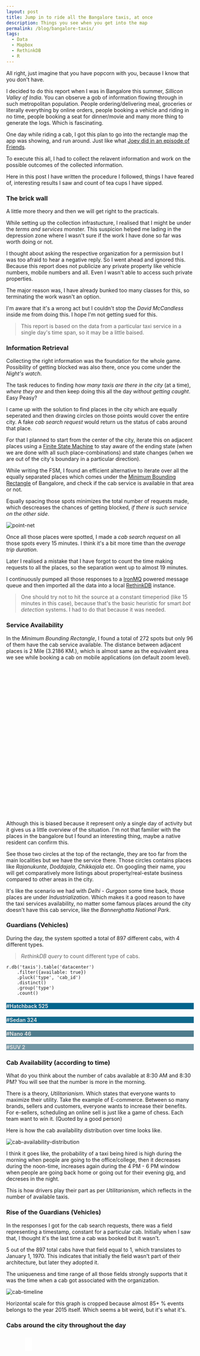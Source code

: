 ```yaml
---
layout: post
title: Jump in to ride all the Bangalore taxis, at once
description: Things you see when you get into the map
permalink: /blog/bangalore-taxis/
tags:
  - Data
  - Mapbox
  - RethinkDB
  - R
---
```


All right, just imagine that you have popcorn with you, because I know that you don't have.

I decided to do this report when I was in Bangalore this summer, *Sillicon Valley of India*. You can observe a gob of information flowing through in such metropolitan population. People ordering/delivering meal, groceries or literally everything by online orders, people booking a vehicle and riding in no time, people booking a seat for dinner/movie and many more thing to generate the logs. Which is fascinating.

One day while riding a cab, I got this plan to go into the rectangle map the app was showing, and run around. Just like what [Joey did in an episode of Friends](https://www.youtube.com/watch?v=oKCIMX2dsEc).

To execute this all, I had to collect the relavent information and work on the possible outcomes of the collected information.

Here in this post I have written the procedure I followed, things I have feared of, interesting results I saw and count of tea cups I have sipped.

### The brick wall

A little more theory and then we will get right to the practicals.

While setting up the collection infrastucture, I realised that I might be under the *terms and services* monster. This suspicion helped me lading in the depression zone where I wasn't sure if the work I have done so far was worth doing or not.

I thought about asking the respective organization for a permission but I was too afraid to hear a negative reply. So I went ahead and ignored this. Because this report does not publicize any private property like vehicle numbers, mobile numbers and all. Even I wasn't able to access such private properties.

The major reason was, I have already bunked too many classes for this, so terminating the work wasn't an option.

I'm aware that it's a wrong act but I couldn't stop the *David McCandless* inside me from doing this. I hope I'm not getting sued for this.

> This report is based on the data from a particular taxi service in a single day's time span, so it may be a little baised.

### Information Retrieval

Collecting the right information was the foundation for the whole game. Possibility of getting blocked was also there, once you come under the *Night's watch*.

The task reduces to finding *how many taxis are there in the city* (at a time), *where they are* and then keep doing this all the day *without getting caught*. Easy Peasy?

I came up with the solution to find places in the city which are equally seperated and then drawing circles on those points would cover the entire city. A fake *cab search request* would return us the status of cabs around that place.

For that I planned to start from the center of the city, iterate this on adjacent places using a [Finite State Machine](https://en.wikipedia.org/wiki/Finite-state_machine) to stay aware of the ending state (when we are done with all such place-combinations) and state changes (when we are out of the city's boundary in a particular direction).

While writing the FSM, I found an efficient alternative to iterate over all the equally separated places which comes under the [Minimum Bounding Rectangle](https://en.wikipedia.org/wiki/Minimum_bounding_rectangle) of Bangalore, and check if the cab service is available in that area or not.

Equally spacing those spots minimizes the total number of requests made, which descreases the chances of getting blocked, *if there is such service on the other side*.

![point-net]({{http://localhost:4000}}/assets/bangalore-taxis/point-net.png "Equally separated places")

Once all those places were spotted, I made a *cab search request* on all those spots every 15 minutes. I think it's a bit more time than the *average trip duration*.

Later I realised a mistake that I have forgot to count the time making requests to all the places, so the separation went up to almost 19 minutes.

I continuously pumped all those responses to a [IronMQ](http://www.iron.io/mq/) powered message queue and then imported all the data into a local [RethinkDB](http://rethinkdb.com/) instance.

> One should try not to hit the source at a constant timeperiod (like 15 minutes in this case), because that's the basic heuristic for smart *bot detection* systems. I had to do that because it was needed.

### Service Availability

In the *Minimum Bounding Rectangle*, I found a total of 272 spots but only 96 of them have the cab service available. The distance between adjacent places is 2 Mile (3.2186 KM.), which is almost same as the equivalent area we see while booking a cab on mobile applications (on default zoom level).

<div id='availability-map' style="height:400px;"></div>

Although this is biased because it represent only a single day of activity but it gives us a little overview of the situation. I'm not that familier with the places in the bangalore but I found an interesting thing, maybe a native resident can confirm this.

See those two circles at the top of the rectangle, they are too far from the main localities but we have the service there. Those circles contains places like *Rajanukunte*, *Doddajala*, *Chikkajala* etc. On googling their name, you will get comparatively more listings about property/real-estate business compared to other areas in the city.

It's like the scenario we had with *Delhi - Gurgaon* some time back, those places are under *Industrialization*. Which makes it a good reason to have the taxi services availability, no matter some famous places around the city doesn't have this cab service, like the *Bannerghatta National Park*.

### Guardians (Vehicles)

During the day, the system spotted a total of 897 different cabs, with 4 different types.

> *RethinkDB query* to count different type of cabs.

```
r.db('taxis').table('datacenter')
	.filter({available: true})
	.pluck('type', 'cab_id')
	.distinct()
	.group('type')
	.count()
```

<div class="row">
	<div class="col s12 m6 l3 center-align" style="color:#DDD;background:#00648C;">
	  <h4>#Hatchback 525</h4>
	</div>
	<div class="col s12 m6 l3 center-align" style="color:#DDD;background:#10698C;">
	  <h4>#Sedan 324</h4>
	</div>
	<div class="col s12 m6 l3 center-align" style="color:#DDD;background:#4F7B8C;">
	  <h4>#Nano 46</h4>
	</div>
	<div class="col s12 m6 l3 center-align" style="color:#DDD;background:#7497A5;">
	  <h4>#SUV 2</h4>
	</div>
</div>

### Cab Availability (according to time)

What do you think about the number of cabs available at 8:30 AM and 8:30 PM? You will see that the number is more in the morning.

There is a theory, *Utilitarianism*. Which states that everyone wants to maximize their utility. Take the example of E-commerce. Between so many brands, sellers and customers, everyone wants to increase their benefits. For e-sellers, scheduling an online sell is just like a game of chess. Each team want to win it. (Quoted by a good person)

Here is how the cab availability distribution over time looks like.

![cab-availability-distribution]({{http://localhost:4000}}/assets/bangalore-taxis/distribution.png "Cab availability distribution over time")

I think it goes like, the probability of a taxi being hired is high during the morning when people are going to the office/college, then it decreases during the noon-time, increases again during the 4 PM - 6 PM window when people are going back home or going out for their evening gig, and decreses in the night.

This is how drivers play their part as per *Utilitarianism*, which reflects in the number of available taxis.

### Rise of the Guardians (Vehicles)

In the responses I got for the cab search requests, there was a field representing a timestamp, constant for a particular cab. Initially when I saw that, I thought it's the last time a cab was booked but it wasn't.

5 out of the 897 total cabs have that field equal to 1, which translates to January 1, 1970. This indicates that initially the field wasn't part of their architecture, but later they adopted it.

The uniqueness and time range of all those fields strongly supports that it was the time when a cab got associated with the organization. 

![cab-timeline]({{http://localhost:4000}}/assets/bangalore-taxis/timeline.png "Cab timeline")

Horizontal scale for this graph is cropped because almost 85+ % events belongs to the year 2015 itself. Which seems a bit weird, but it's what it's.

### Cabs around the city throughout the day

<div id='map' style="height:400px;">
	<span id='info' class='info' style='padding:10px;background:#fff;position:relative;top:17px;right:-50px;z-index:100;'></span>
</div>

This particular map represents the geographic view of the *cab availability* (according to time) diagram. Where total cabs at a time are distributed accross the city according to their actual positions.

Now if you are thinking about the places where most of the cabs are, I have created another map for that, scroll down.  

### Cab Availability Index

This map is somewhat inspired from the Housing's [Child Friendly Index](https://housing.com/blog/2013/11/14/launching-child-friendliness-index-heat-maps/).

It uses those equally seperated circles to count total cabs in them throughout the day, and uses the relative percentage as the opacity of each circle.

> *RethinkDB query* that counts the cabs which are in a 2 mile circle centered at 'centerPoint'.

``` javascript
r.db('taxis').table('datacenter')
	.filter({available: true})
	.pluck('cab_lat', 'cab_lng')
	.distinct()
	.map(function(instance) {
		return r.circle(centerPoint, 2, {unit: 'mi'})
			.includes(r.point(instance('cab_lat'), instance('cab_lat')))
	})
	.count(true)
```

<div id='dmap' style='height:400px;'>
</div>

Neighbourhoods having maximum availability index are mostly in the *northern-western* and a little *central* part of the bangalore. Which consists of some big educational institutes as *Indian Institute of Science*, *Bangalore University*, *R.V. College of Engineering*, some famous tourist spots as *Lalbagh Botanical Garden* to contribute to the higher availability density.

Along with that, reports shows that *northern-western* bangalore has maximum population density in the city. Check out these images (<a href="http://wgbis.ces.iisc.ernet.in/biodiversity/pubs/ETR/ETR55/Population%20Density.jpg" target="_blank">latest</a> and <a href="http://wgbis.ces.iisc.ernet.in/biodiversity/pubs/ces_tr/TR118_SPoonancha/Index1_clip_image002_0000.jpg" target="_blank">old</a>) from *Centre for Ecological Sciences, IISc* for the reference.

### Cab that travelled the most

As I have told you that initially I'd misread a timestamp field as the time when a cab was last hired. Writing a precise (almost) algorithm to find the path travelled by cab using current/past location and the last booking time would have been easy that way.

In the currecnt implementation, I have used the locations between adjacent appearances of a cab to find the approximate distance travelled by the vehicle. It assumes that the cab travelled from position A to position B despite being sufficient time difference between both appearances.

> *RethinkDB query* that collects the chronological appearances of each taxi.

``` javascript
r.db('taxis').table('datacenter')
	.filter({available: true})
	.without('id', 'place_lat', 'place_lng', 'duration', 'distance')
	.group('cab_id')
	.pluck('cab_lat', 'cab_lng', 'index', 'timestamp')
	.orderBy('index')
```

To watch the jounrney *time-lapse* of the cab who travelled the most, press the *play button* below.

<div id='cmap' style='height:400px;'>
</div>

<div style='width:60px;margin: 0 auto;'>
	<h2 id="replay-btn" style='position:relative;top:-100px;padding-left:15px;color:#343434;background-color:rgba(255, 255, 255, 0.8);width:60px;height:50px;cursor:pointer;'>
	  	<span class='ion-play'></span>
	</h2>
</div>

### Is this all fake, just like Uber illusion?

Do you remember those *phantom car* stories of Uber?

There was a research which revealed that Uber shows a mirage of tiny black cabs moving around you, when you do a cab search. Just to convince you that a cab is there for you. Study concluded that the cab network you see around, is not real-time.

I wanted to analyse the *traffic status* using the response data I had. My objective was to find the regression in the *cab response time* (time taken by a cab to reach you) and *time of the day*. Because the sixth sense says that the *cab response time* should be high when there is *high traffic* in some areas of the city, likely in those peek hours (morning and evening time).

The *cab response time* seems to be dependant on the distance only, which looks like a *step function*.

![cab-response-time]({{http://localhost:4000}}/assets/bangalore-taxis/restime.png "Cab Response Time")

I realised that there wasn't any fluctuation in the *response time*, it was same for a particular distance between the cab and the user (simulated), all the day.

> Which implies that similar to Uber, this cab network isn't real-time.

A nice explanation of the *phantom cars* is available [here](http://motherboard.vice.com/read/Ubers-phantom-cabs?update).

### People don't solve a problem until they get one

Let me insert a story here.

It was my first day of the recent intern. I was sitting along at my place, waiting for someone to join me or at least talk to me. Then I started reading Myntra's engineering blog to kill my time. The very first post was from the React fame *Sunil Pai*, [Personal thoughts on the shutdown of the myntra.com website](http://myntra.github.io/2015/05/17/personal-thoughts-on-the-shutdown-of-the-myntra-website/).

There was this phrase that caught my attention.

> Imagine being DDOSed by every mobile device on the planet.

Voila, I got my work. I designed a *reverse proxy* based layer to detect the DDoS. I'm still not sure that if it would have worked or not, but doing that was exciting.

And then I showed the solution to my manager. He ignored it, right on my face, without even listening to me.

Maybe because he wasn't really facing such problem (DDoS) that time, it wasn't in the roadmap there. But they will have to work on it when they will face an attack.

Similarly, this simulated user interaction is wrong to the system. Can be easily converted into a *service denial*.

In my case, I was changing the user(simulated) location frequently, so fast that a human can't reach there in a fraction of second (traversing whole Bangalore in 3 minutes).

If the service allows a user to book a cab for someone else (who is far away from where the real user is), the monitoring system should take care of the conversion rates. Someone trying to book a cab for someone else this fast, then not booking a single cab, and then repeating this every 15 minute all the day is a plain pattern to detect. Which should be detected. I hope somebody will fix this.

---

That's it, get out of the cab now.

I have decided not to release the collected data and code for the data retrieval. Everything else including the data processing part can be found at [pravj/bangalore-taxis](https://github.com/pravj) repository. Thanks to *RethinkDB* and *Mapbox*, you guys are really amazing.

<script src='{{http://localhost:4000}}/public/lib/taxis.js'></script>

